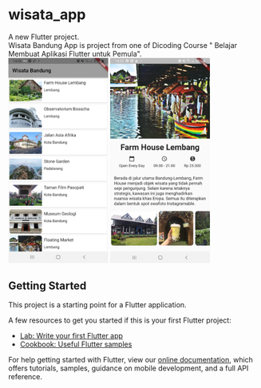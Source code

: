 # wisata_app

A new Flutter project. <br>
Wisata Bandung App is project from one of Dicoding Course " Belajar Membuat Aplikasi Flutter untuk Pemula". <br>
<img src="https://github.com/alfiyahqz/wisata_app/blob/master/wisata_home.jpg" width = "200">
<img src="https://github.com/alfiyahqz/wisata_app/blob/master/wisata_detail.jpg" width = "200">

## Getting Started

This project is a starting point for a Flutter application.

A few resources to get you started if this is your first Flutter project:

- [Lab: Write your first Flutter app](https://flutter.dev/docs/get-started/codelab)
- [Cookbook: Useful Flutter samples](https://flutter.dev/docs/cookbook)

For help getting started with Flutter, view our
[online documentation](https://flutter.dev/docs), which offers tutorials,
samples, guidance on mobile development, and a full API reference.
